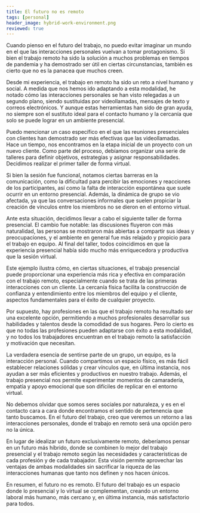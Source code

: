 ```yaml
---
title: El futuro no es remoto
tags: [personal]
header_image: hybrid-work-environment.png
reviewed: true
---
```

Cuando pienso en el futuro del trabajo, no puedo evitar imaginar un mundo en el que las interacciones personales vuelvan a tomar protagonismo. Si bien el trabajo remoto ha sido la solución a muchos problemas en tiempos de pandemia y ha demostrado ser útil en ciertas circunstancias, también es cierto que no es la panacea que muchos creen.

Desde mi experiencia, el trabajo en remoto ha sido un reto a nivel humano y social. A medida que nos hemos ido adaptando a esta modalidad, he notado cómo las interacciones personales se han visto relegadas a un segundo plano, siendo sustituidas por videollamadas, mensajes de texto y correos electrónicos. Y aunque estas herramientas han sido de gran ayuda, no siempre son el sustituto ideal para el contacto humano y la cercanía que solo se puede lograr en un ambiente presencial.

Puedo mencionar un caso específico en el que las reuniones presenciales con clientes han demostrado ser más efectivas que las videollamadas. Hace un tiempo, nos encontramos en la etapa inicial de un proyecto con un nuevo cliente. Como parte del proceso, debíamos organizar una serie de talleres para definir objetivos, estrategias y asignar responsabilidades. Decidimos realizar el primer taller de forma virtual.

Si bien la sesión fue funcional, notamos ciertas barreras en la comunicación, como la dificultad para percibir las emociones y reacciones de los participantes, así como la falta de interacción espontánea que suele ocurrir en un entorno presencial. Además, la dinámica de grupo se vio afectada, ya que las conversaciones informales que suelen propiciar la creación de vínculos entre los miembros no se dieron en el entorno virtual.

Ante esta situación, decidimos llevar a cabo el siguiente taller de forma presencial. El cambio fue notable: las discusiones fluyeron con más naturalidad, las personas se mostraron más abiertas a compartir sus ideas y preocupaciones, y el ambiente en general fue más relajado y propicio para el trabajo en equipo. Al final del taller, todos coincidimos en que la experiencia presencial había sido mucho más enriquecedora y productiva que la sesión virtual.

Este ejemplo ilustra cómo, en ciertas situaciones, el trabajo presencial puede proporcionar una experiencia más rica y efectiva en comparación con el trabajo remoto, especialmente cuando se trata de las primeras interacciones con un cliente. La cercanía física facilita la construcción de confianza y entendimiento entre los miembros del equipo y el cliente, aspectos fundamentales para el éxito de cualquier proyecto.

Por supuesto, hay profesiones en las que el trabajo remoto ha resultado ser una excelente opción, permitiendo a muchos profesionales desarrollar sus habilidades y talentos desde la comodidad de sus hogares. Pero lo cierto es que no todas las profesiones pueden adaptarse con éxito a esta modalidad, y no todos los trabajadores encuentran en el trabajo remoto la satisfacción y motivación que necesitan.

La verdadera esencia de sentirse parte de un grupo, un equipo, es la interacción personal. Cuando compartimos un espacio físico, es más fácil establecer relaciones sólidas y crear vínculos que, en última instancia, nos ayudan a ser más eficientes y productivos en nuestro trabajo. Además, el trabajo presencial nos permite experimentar momentos de camaradería, empatía y apoyo emocional que son difíciles de replicar en el entorno virtual.

No debemos olvidar que somos seres sociales por naturaleza, y es en el contacto cara a cara donde encontramos el sentido de pertenencia que tanto buscamos. En el futuro del trabajo, creo que veremos un retorno a las interacciones personales, donde el trabajo en remoto será una opción pero no la única.

En lugar de idealizar un futuro exclusivamente remoto, deberíamos pensar en un futuro más híbrido, donde se combinen lo mejor del trabajo presencial y el trabajo remoto según las necesidades y características de cada profesión y de cada trabajador. Esta visión permite aprovechar las ventajas de ambas modalidades sin sacrificar la riqueza de las interacciones humanas que tanto nos definen y nos hacen únicos.

En resumen, el futuro no es remoto. El futuro del trabajo es un espacio donde lo presencial y lo virtual se complementan, creando un entorno laboral más humano, más cercano y, en última instancia, más satisfactorio para todos.